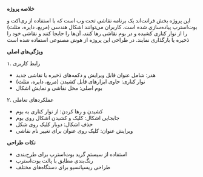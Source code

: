 **خلاصه پروژه**

این پروژه بخش فرانت‌اند یک برنامه نقاشی تحت وب است که با استفاده از ری‌اکت و بوت‌استرپ پیاده‌سازی شده است. کاربران می‌توانند اشکال هندسی (مربع، دایره، مثلث) را از نوار کناری کشیده و در بوم نقاشی رها کنند، آن‌ها را جابجا کنند و نقاشی خود را ذخیره یا بارگذاری نمایند.
در طراحی این پروژه از هوش‌ مصنوعی استفاده شده است

**ویژگی‌های اصلی**

 ۱. رابط کاربری

*    هدر: شامل عنوان قابل ویرایش و دکمه‌های ذخیره یا نقاشی جدید
*    نوار کناری: حاوی ابزارهای قابل کشیدن (مربع، دایره، مثلث)
*    بوم اصلی: محل نقاشی و نمایش اشکال

۲. عملکردهای تعاملی

*    کشیدن و رها کردن: از نوار کناری به بوم
*    جابجایی اشکال: کلیک و کشیدن اشکال روی بوم
*    حذف اشکال: دوبار کلیک روی شکل
*    ویرایش عنوان: کلیک روی عنوان برای تغییر نام نقاشی

**نکات طراحی**

* استفاده از سیستم گرید بوت‌استرپ برای طرح‌بندی
* رنگ‌بندی مطابق با پالت بوت‌استرپ
* طراحی ریسپانسیو برای دستگاه‌های مختلف